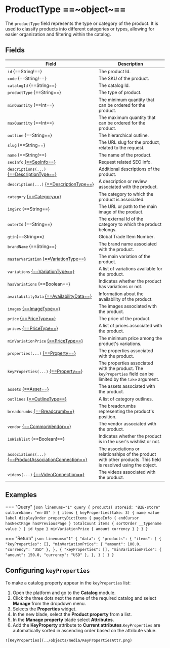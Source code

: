 # ProductType ==~object~==

The `productType` field represents the type or category of the product. It is used to classify products into different categories or types, allowing for easier organization and filtering within the catalog.

## Fields

| Field                                                                   	| Description                                                                                  	|
|-------------------------------------------------------------------------	|---------------------------------------------------------------------------------------------	|
| `id` {==String!==}                                                      	| The product Id.                                                                              	|
| `code` {==String!==}                                                    	| The SKU of the product.                                                                      	|
| `catalogId` {==String==}                                                 	| The catalog Id.                                                                             	|
| `productType` {==String==}                                              	| The type of product.                                                                         	|
| `minQuantity` {==Int==}                                                  	| The minimum quantity that can be ordered for the product.                                    	|
| `maxQuantity` {==Int==}                                                  	| The maximum quantity that can be ordered for the product.                                    	|
| `outline` {==String==}                                                   	| The hierarchical outline.                                                                   	|
| `slug` {==String==}                                                      	| The URL slug for the product, related to the request.                                        	|
| `name` {==String!==}                                                     	| The name of the product.                                                                    	|
| `seoInfo` [{==SeoInfo==}](SeoInfo.md)                                     | Request related SEO info.                                                                    	|
| `descriptions(...)` [{==DescriptionType==}](DescriptionType.md)           | Additional descriptions of the product.                                                      	|
| `description(...)` [{==DescriptionType==}](DescriptionType.md)            | A description or review associated with the product.                                         	|
| `category` [{==Category==}](category/CategoryType.md)                     | The category to which the product is associated.                                             	|
| `imgSrc` {==String==}                                                    	| The URL or path to the main image of the product.                                            	|
| `outerId` {==String==}                                                  	| The external Id of the category to which the product belongs.                           	    |
| `gtin`{==String==}                                                        | Global Trade Item Number.                                                                     |
| `brandName` {==String==}                                                 	| The brand name associated with the product.                                                  	|
| `masterVariation` [{==VariationType==}](VariationType.md)                	| The main variation of the product.                                                           	|
| `variations` [{==VariationType==}](VariationType.md)                     	| A list of variations available for the product.                                              	|
| `hasVariations` {==Boolean==}                                           	| Indicates whether the product has variations or not.                                         	|
| `availabilityData` [{==AvailabilityData==}](AvailabilityData.md)        	| Information about the availability of the product.                                           	|
| `images` [{==ImageType==}](ImageType.md)                                	| The images associated with the product.                                                     	|
| `price` [{==PriceType==}](Price/PriceType.md)                             | The price of the product.                                                                    	|
| `prices` [{==PriceType==}](Price/PriceType.md)         	                  | A list of prices associated with the product.                                                	|
| `minVariationPrice` [{==PriceType==}](Price/PriceType.md)                | The minimum price among the product's variations.                                             |
| `properties(...)` [{==Property==}](Property/Property.md)                	| The properties associated with the product.                                                 	|
| `keyProperties(...)` [{==Property==}](Property/Property.md)               | The properties associated with the product. The `keyProperties` field can be limited by the `take` argument.        	|
| `assets` [{==Asset==}](Asset.md)                                         	| The assets associated with the product.                                                     	|
| `outlines` [{==OutlineType==}](OutlineType.md)                           	| A list of category outlines.                                                                	|
| `breadcrumbs` [{==Breadcrumb==}](Breadcrumb.md)                           | The breadcrumbs representing the product's position.                                          |
| `vendor` [{==CommonVendor==}](CommonVendor/Commonvendor.md)            	  | The vendor associated with the product.                                                       |
| `inWishlist` {==Boolean!==}                            	                  | Indicates whether the product is in the user's wishlist or not.                               |
| `associations(...)` [{==ProductAssociationConnection==}](ProductAssociation/ProductAssociationConnection.md) 	| The associations or relationships of the product with other products. This field is resolved using the object.  	|
| `videos(...)` [{==VideoConnection==}](VideoConnection/VideoConnection.md)| The videos associated with the product.                                                      	|

## Examples

=== "Query"
    ```json linenums="1"
    query {
      products(
        storeId: "B2B-store"
        cultureName: "en-US"
      ) {
        items {
          keyProperties(take: 3) {
            name
            value
            label
            displayOrder
            propertyDictItems {
              pageInfo {
                endCursor
                hasNextPage
                hasPreviousPage
              }
              totalCount
              items {
                sortOrder
                __typename
                value
              }
            }
            id
            type
          }
          minVariationPrice {
            amount
            currency
          }
        }
      }
    }
    ```

=== "Return"
    ```json linenums="1"
    {
    "data": {
      "products": {
        "items": [
          {
            "keyProperties": [],
            "minVariationPrice": {
              "amount": 100.0,
              "currency": "USD"
            },
          },
          {
            "keyProperties": [],
            "minVariationPrice": {
              "amount": 150.0,
              "currency": "USD"
            },
          },
          }
        ]
      }
    }
    ```



## Configuring `keyProperties`
To make a catalog property appear in the `keyProperties` list:

  1. Open the platform and go to the **Catalog** module.
  1. Click the three dots next the name of the required catalog and select **Manage** from the dropdown menu.
  1. Selects the **Properties** widget.
  1. In the new blade, select the **Product property** from a list.
  1. In the **Manage property** blade select **Attributes**.
  1. Add the **KeyProperty** attribute to **Current attributes**.`KeyProperties` are automatically sorted in ascending order based on the attribute value.

    ![KeyProperties](../objects/media/KeyPropertiesAttr.png)